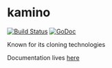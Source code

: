 kamino
======

[![Build Status](https://travis-ci.org/rafecolton/kamino.svg?branch=master)](https://travis-ci.org/rafecolton/kamino)
[![GoDoc](https://godoc.org/github.com/rafecolton/kamino?status.png)](https://godoc.org/github.com/rafecolton/kamino)

Known for its cloning technologies

Documentation lives [here](https://godoc.org/github.com/rafecolton/kamino)
